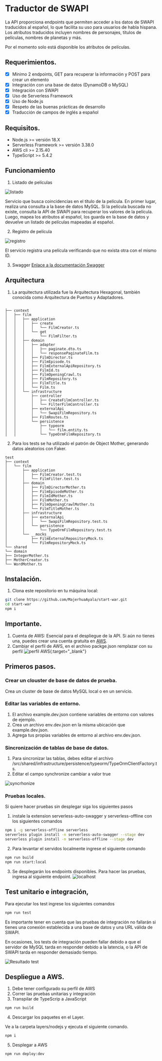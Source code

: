 # Traductor de SWAPI

La API proporciona endpoints que permiten acceder a los datos de SWAPI traducidos al español, lo que facilita su uso
para usuarios de habla hispana. Los atributos
traducidos incluyen nombres de personajes, títulos de películas, nombres de planetas y más.

Por el momento solo está disponible los atributos de películas.

## Requerimientos.

- [x] Mínimo 2 endpoints, GET para recuperar la información y POST para crear un elemento
- [x] Integración con una base de datos (DynamoDB o MySQL)
- [x] Integración con SWAPI
- [x] Uso de Serverless Framework
- [x] Uso de Node.js
- [x] Respeto de las buenas prácticas de desarrollo
- [x] Traducción de campos de inglés a español

## Requisitos.

- Node.js >= versión 18.X
- Serverless Framework >= versión 3.38.0
- AWS cli >= 2.15.40
- TypeScript >= 5.4.2

## Funcionamiento
1. Listado de películas

![listado](doc/images/listado.png)

Servicio que busca coincidencias en el título de la película. En primer lugar, realiza una 
consulta a la base de datos MySQL. Si la película buscada no existe, consulta la API de SWAPI 
para recuperar los valores de la película. Luego, mapea los atributos al español, los guarda en 
la base de datos y devuelve un listado de películas mapeadas al español.

2. Registro de película

![registro](doc/images/registro.png)

El servicio registra una película verificando que no exista otra con el mismo ID.

3. Swagger
   [Enlace a la documentación Swagger](https://mwxhja001b.execute-api.us-east-2.amazonaws.com/dev/swagger)

## Arquitectura

1. La arquitectura utilizada fue la Arquitectura Hexagonal, también conocida como Arquitectura de Puertos y Adaptadores.

```

├── context
│   ├── film
│   │   ├── application
│   │   │   ├── create
│   │   │   │   └── FilmCreator.ts
│   │   │   └── get
│   │   │       └── FilmFilter.ts
│   │   ├── domain
│   │   │   ├── adapter
│   │   │   │   ├── paginate.dto.ts
│   │   │   │   └── responsePaginateFilm.ts
│   │   │   ├── FilmDirector.ts
│   │   │   ├── FilmEpisode.ts
│   │   │   ├── FilmExternalApiRepository.ts
│   │   │   ├── FilmId.ts
│   │   │   ├── FilmOpeningCrawl.ts
│   │   │   ├── FilmRepository.ts
│   │   │   ├── FilmTitle.ts
│   │   │   └── Film.ts
│   │   └── infrastructure
│   │       ├── controller
│   │       │   ├── CreateFilmController.ts
│   │       │   └── FilterFilmController.ts
│   │       ├── externalApi
│   │       │   └── SwapiFilmRepository.ts
│   │       ├── FilmRoutes.ts
│   │       └── persistence
│   │           ├── typeorm
│   │           │   └── film.entity.ts
│   │           └── TypeOrmFilmRepository.ts
```

2. Para los tests se ha utilizado el patrón de Object Mother, generando datos aleatorios con Faker.

```
test
├── context
│   └── film
│       ├── application
│       │   ├── FilmCreator.test.ts
│       │   └── FilmFilter.test.ts
│       ├── domain
│       │   ├── FilmDirectorMother.ts
│       │   ├── FilmEpisodeMother.ts
│       │   ├── FilmIdMother.ts
│       │   ├── FilmMother.ts
│       │   ├── FilmOpeningCrawlMother.ts
│       │   └── FilmTitleMother.ts
│       ├── infrastructure
│       │   ├── externalApi
│       │   │   └── SwapiFilmRepository.test.ts
│       │   └── persistence
│       │       └── TypeOrmFilmRepository.test.ts
│       └── __mocks__
│           ├── FilmExternalRepositoryMock.ts
│           └── FilmRepositoryMock.ts
└── shared
└── domain
├── IntegerMother.ts
├── MotherCreator.ts
└── WordMother.ts
```

## Instalación.

1. Clona este repositorio en tu máquina local:

```bash
git clone https://github.com/MajerhuaAyala/start-war.git
cd start-war
npm i
```

## Importante.

1. Cuenta de AWS: Esencial para el despliegue de la API. Si aún no tienes una, puedes crear una cuenta gratuita
   en [AWS](aws.amazon.com).
2. Cambiar el perfil de AWS, en el archivo packge.json remplazar con su perfil 
   ![perfil AWS](doc/images/perfil_AWS.png){:target="_blank"}
## Primeros pasos.

### Crear un clouster de base de datos de prueba.

Crea un cluster de base de datos MySQL local o en un servicio.

### Editar las variables de entorno.

1. El archivo example.dev.json contiene variables de entorno con valores de ejemplo.
2. Crea un archivo env.dev.json en la misma ubicación que example.dev.json.
3. Agrega tus propias variables de entorno al archivo env.dev.json.

### Sincronización de tablas de base de datos.

1. Para sincronizar las tablas, debes editar el archivo
   /src/shared/infrastructure/persistence/typeorm/TypeOrmClientFactory.ts.
2. Editar el campo synchronize cambiar a valor true

![syncrhonize](doc/images/syncrhonize.png)

### Pruebas locales.
Si quiere hacer pruebas sin desplegar siga los siguientes pasos
1. instale la extension serverless-auto-swagger y serverless-offline con los siguientes comandos

```bash
npm i -g serverless-offline serverless
serverless plugin install -n serverless-auto-swagger --stage dev 
serverless plugin install -n serverless-offline --stage dev 
```
2. Para levantar el servidos localmente ingrese el siguiente comando 

```bash
npm run build
npm run start:local
```
3. Se desplegarán los endpoints disponibles. Para hacer las pruebas, ingresa al siguiente endpoint.
![localhost](doc/images/localhost.png)

## Test unitario e integración,
Para ejecutar los test ingrese los siguientes comandos

```bash
npm run test
```

Es importante tener en cuenta que las pruebas de integración no fallarán si tienes una 
conexión establecida a una base de datos y una URL válida de SWAPI.


En ocasiones, los tests de integración pueden fallar debido a que el servidor de MySQL tarda en responder debido 
a la latencia, o la API de SWAPI tarda en responder demasiado tiempo.

![Resultado test](doc/images/result_test.png)

## Despliegue a AWS.

1. Debe tener configurado su perfil de AWS
2. Correr las pruebas unitarias y integración
3. Transpilar de TypeScrip a JavaScript

```bash
npm run build
```
4. Descargar los paquetes en el Layer.

Ve a la carpeta layers/nodejs y ejecuta el siguiente comando.

```bash
npm i
```

5. Desplegar a AWS

```bash
npm run deploy:dev
```